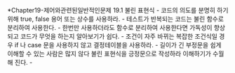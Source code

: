 *Chapter19-제어와관련된일반적인문제
19.1 불린 표현식
	- 코드의 의도를 분명히 하기위해 true, false 용어 또는 상수를 사용하라.
	- 테스트가 반복되는 코드는 불린 함수로 분리하여 사용한다.
	- 한번만 사용하더라도 함수로 분리하여 사용한다면 가독성이 향상되고 코드가 무엇을 하는지 알아보기가 쉽다.
	- 조건이 자주 바뀌는 복잡한 조건식일 경우 if 나 case 문을 사용하지 않고 결정테이블을 사용하라.
	- 길이가 긴 부정문을 쉽게 이해할 수 있는 사람은 많지 않다 불린 표현식을 긍정문으로 작성하라 이해하기가 수월해 진다.
	- 
